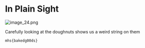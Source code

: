 # In Plain Sight

![image_24.png](image_24.png)

Carefully looking at the doughnuts shows us a weird string on them

```
mhs{bakedg00ds}
```
